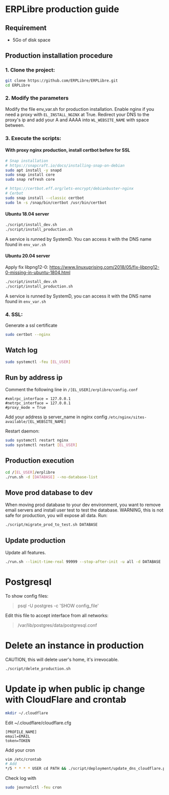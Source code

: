 # ERPLibre production guide

## Requirement

- 5Go of disk space

## Production installation procedure

### 1. Clone the project:

```bash
git clone https://github.com/ERPLibre/ERPLibre.git
cd ERPLibre
```

### 2. Modify the parameters

Modify the file env_var.sh for production installation. Enable nginx if you need a proxy with `EL_INSTALL_NGINX` at True.
Redirect your DNS to the proxy's ip and add your A and AAAA into `WL_WEBSITE_NAME` with space between.

### 3. Execute the scripts:

#### With proxy nginx production, install certbot before for SSL

```bash
# Snap installation
# https://snapcraft.io/docs/installing-snap-on-debian
sudo apt install -y snapd
sudo snap install core
sudo snap refresh core

# https://certbot.eff.org/lets-encrypt/debianbuster-nginx
# Cerbot
sudo snap install --classic certbot
sudo ln -s /snap/bin/certbot /usr/bin/certbot
```

#### Ubuntu 18.04 server

```bash
./script/install_dev.sh
./script/install_production.sh
```

A service is runned by SystemD. You can access it with the DNS name found in `env_var.sh`

#### Ubuntu 20.04 server

Apply fix libpng12-0: https://www.linuxuprising.com/2018/05/fix-libpng12-0-missing-in-ubuntu-1804.html

```bash
./script/install_dev.sh
./script/install_production.sh
```

A service is runned by SystemD, you can access it with the DNS name found in `env_var.sh`

### 4. SSL:

Generate a ssl certificate

```bash
sudo certbot --nginx
```

## Watch log

```bash
sudo systemctl -feu [EL_USER]
```

## Run by address ip

Comment the following line in `/[EL_USER]/erplibre/config.conf`

```
#xmlrpc_interface = 127.0.0.1
#netrpc_interface = 127.0.0.1
#proxy_mode = True
```

Add your address ip server_name in nginx config `/etc/nginx/sites-available/[EL_WEBSITE_NAME]`

Restart daemon:

```bash
sudo systemctl restart nginx
sudo systemctl restart [EL_USER]
```

## Production execution

```bash
cd /[EL_USER]/erplibre
./run.sh -d [DATABASE] --no-database-list
```

## Move prod database to dev

When moving prod database to your dev environment, you want to remove email servers and install user test to test the
database. WARNING, this is not safe for production, you will expose all data. Run:

```bash
./script/migrate_prod_to_test.sh DATABASE
```

## Update production

Update all features.

```bash
./run.sh --limit-time-real 99999 --stop-after-init -u all -d DATABASE
```

# Postgresql

To show config files:
> psql -U postgres -c 'SHOW config_file'

Edit this file to accept interface from all networks:
> /var/lib/postgres/data/postgresql.conf

# Delete an instance in production

CAUTION, this will delete user's home, it's irrevocable.

```bash
./script/delete_production.sh
```

# Update ip when public ip change with CloudFlare and crontab

```bash
mkdir ~/.cloudflare
```

Edit ~/.cloudflare/cloudflare.cfg

```
[PROFILE_NAME]
email=EMAIL
token=TOKEN
```

Add your cron

```bash
vim /etc/crontab
# Add
*/5 * * * * USER cd PATH && ./script/deployment/update_dns_cloudflare.py --profile PROFILE_NAME --zone_name CLOUDFLARE_ZONE_NAME --dns_name DNS_NAME --auto_sync
```

Check log with

```bash
sudo journalctl -feu cron
```
